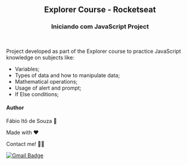 <h2 align=center>
  Explorer Course - Rocketseat
</h2>

<h3 align=center>
  Iniciando com JavaScript Project
</h3>
<br>
<p>Project developed as part of the Explorer course to practice JavaScript knowledge on subjects like:
 <ul>
    <li>Variables;</li>
    <li>Types of data and how to manipulate data;</li>
    <li>Mathematical operations;</li>
    <li>Usage of alert and prompt;</li>
    <li>If Else conditions;</li>
  </ul>

<h4>Author</h4>

Fábio Itô de Souza 🚀

Made with ❤️  

Contact me! 👋🏽 <br>

[![Gmail Badge](https://img.shields.io/badge/-Gmail-c14438?style=flat-square&logo=Gmail&logoColor=white&link=mailto:seu_email)](mailto:fabioito3@gmail.com)
